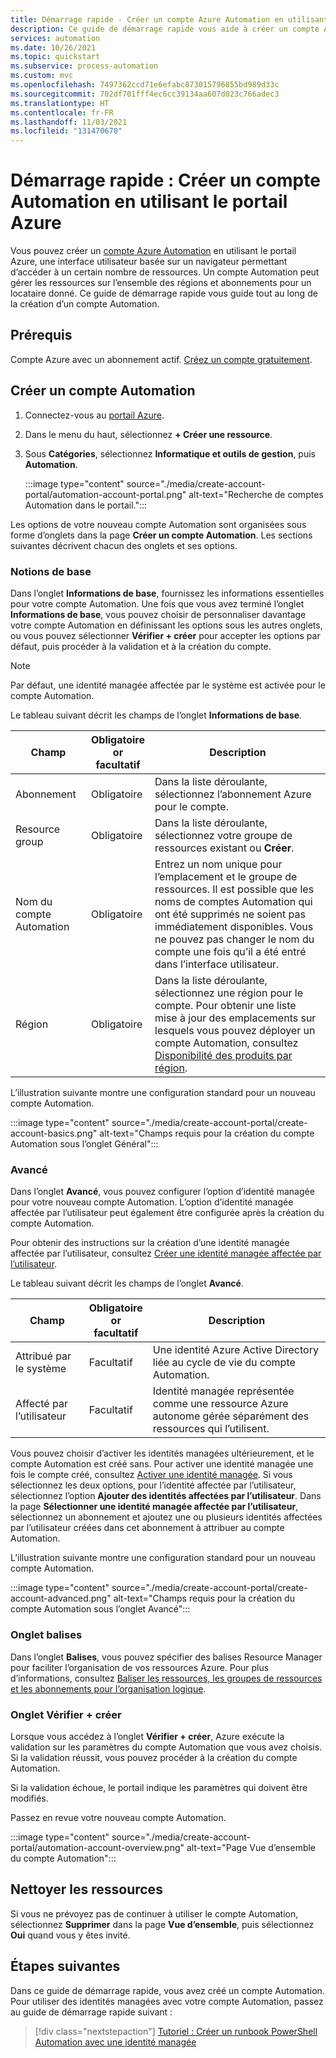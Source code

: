 ```yaml
---
title: Démarrage rapide - Créer un compte Azure Automation en utilisant le portail
description: Ce guide de démarrage rapide vous aide à créer un compte Azure Automation en utilisant le portail.
services: automation
ms.date: 10/26/2021
ms.topic: quickstart
ms.subservice: process-automation
ms.custom: mvc
ms.openlocfilehash: 7497362ccd71e6efabc873015796855bd989d33c
ms.sourcegitcommit: 702df701fff4ec6cc39134aa607d023c766adec3
ms.translationtype: HT
ms.contentlocale: fr-FR
ms.lasthandoff: 11/03/2021
ms.locfileid: "131470670"
---
```

# <a name="quickstart-create-an-automation-account-using-the-azure-portal"></a>Démarrage rapide : Créer un compte Automation en utilisant le portail Azure

Vous pouvez créer un [compte Azure Automation](../automation-security-overview.md) en utilisant le portail Azure, une interface utilisateur basée sur un navigateur permettant d’accéder à un certain nombre de ressources. Un compte Automation peut gérer les ressources sur l’ensemble des régions et abonnements pour un locataire donné. Ce guide de démarrage rapide vous guide tout au long de la création d’un compte Automation.

## <a name="prerequisites"></a>Prérequis

Compte Azure avec un abonnement actif. [Créez un compte gratuitement](https://azure.microsoft.com/free/?WT.mc_id=A261C142F).

## <a name="create-automation-account"></a>Créer un compte Automation

1. Connectez-vous au [portail Azure](https://portal.azure.com).

1. Dans le menu du haut, sélectionnez **+ Créer une ressource**.

1. Sous **Catégories**, sélectionnez **Informatique et outils de gestion**, puis **Automation**.

   :::image type="content" source="./media/create-account-portal/automation-account-portal.png" alt-text="Recherche de comptes Automation dans le portail.":::

Les options de votre nouveau compte Automation sont organisées sous forme d’onglets dans la page **Créer un compte Automation**. Les sections suivantes décrivent chacun des onglets et ses options.

### <a name="basics"></a>Notions de base

Dans l’onglet **Informations de base**, fournissez les informations essentielles pour votre compte Automation. Une fois que vous avez terminé l’onglet **Informations de base**, vous pouvez choisir de personnaliser davantage votre compte Automation en définissant les options sous les autres onglets, ou vous pouvez sélectionner **Vérifier + créer** pour accepter les options par défaut, puis procéder à la validation et à la création du compte.

> [!NOTE]
> Par défaut, une identité managée affectée par le système est activée pour le compte Automation.

Le tableau suivant décrit les champs de l’onglet **Informations de base**.

| **Champ** | **Obligatoire**<br> **or**<br> **facultatif** |**Description** |
|---|---|---|
|Abonnement|Obligatoire |Dans la liste déroulante, sélectionnez l’abonnement Azure pour le compte.|
|Resource group|Obligatoire |Dans la liste déroulante, sélectionnez votre groupe de ressources existant ou **Créer**.|
|Nom du compte Automation|Obligatoire |Entrez un nom unique pour l’emplacement et le groupe de ressources. Il est possible que les noms de comptes Automation qui ont été supprimés ne soient pas immédiatement disponibles. Vous ne pouvez pas changer le nom du compte une fois qu’il a été entré dans l’interface utilisateur. |
|Région|Obligatoire |Dans la liste déroulante, sélectionnez une région pour le compte. Pour obtenir une liste mise à jour des emplacements sur lesquels vous pouvez déployer un compte Automation, consultez [Disponibilité des produits par région](https://azure.microsoft.com/global-infrastructure/services/?products=automation&regions=all).|

L’illustration suivante montre une configuration standard pour un nouveau compte Automation.

:::image type="content" source="./media/create-account-portal/create-account-basics.png" alt-text="Champs requis pour la création du compte Automation sous l’onglet Général":::

### <a name="advanced"></a>Avancé

Dans l’onglet **Avancé**, vous pouvez configurer l’option d’identité managée pour votre nouveau compte Automation. L’option d’identité managée affectée par l’utilisateur peut également être configurée après la création du compte Automation.

Pour obtenir des instructions sur la création d’une identité managée affectée par l’utilisateur, consultez [Créer une identité managée affectée par l’utilisateur](../../active-directory/managed-identities-azure-resources/how-to-manage-ua-identity-portal.md#create-a-user-assigned-managed-identity).

Le tableau suivant décrit les champs de l’onglet **Avancé**.

| **Champ** | **Obligatoire**<br> **or**<br> **facultatif** |**Description** |
|---|---|---|
|Attribué par le système |Facultatif |Une identité Azure Active Directory liée au cycle de vie du compte Automation. |
|Affecté par l’utilisateur |Facultatif |Identité managée représentée comme une ressource Azure autonome gérée séparément des ressources qui l’utilisent.|

Vous pouvez choisir d’activer les identités managées ultérieurement, et le compte Automation est créé sans. Pour activer une identité managée une fois le compte créé, consultez [Activer une identité managée](enable-managed-identity.md). Si vous sélectionnez les deux options, pour l’identité affectée par l’utilisateur, sélectionnez l’option **Ajouter des identités affectées par l’utilisateur**. Dans la page **Sélectionner une identité managée affectée par l’utilisateur**, sélectionnez un abonnement et ajoutez une ou plusieurs identités affectées par l’utilisateur créées dans cet abonnement à attribuer au compte Automation.

L’illustration suivante montre une configuration standard pour un nouveau compte Automation.

:::image type="content" source="./media/create-account-portal/create-account-advanced.png" alt-text="Champs requis pour la création du compte Automation sous l’onglet Avancé":::

### <a name="tags-tab"></a>Onglet balises

Dans l’onglet **Balises**, vous pouvez spécifier des balises Resource Manager pour faciliter l’organisation de vos ressources Azure. Pour plus d’informations, consultez [Baliser les ressources, les groupes de ressources et les abonnements pour l’organisation logique](../../azure-resource-manager/management/tag-resources.md).

### <a name="review--create-tab"></a>Onglet Vérifier + créer

Lorsque vous accédez à l’onglet **Vérifier + créer**, Azure exécute la validation sur les paramètres du compte Automation que vous avez choisis. Si la validation réussit, vous pouvez procéder à la création du compte Automation.

Si la validation échoue, le portail indique les paramètres qui doivent être modifiés.

Passez en revue votre nouveau compte Automation.

:::image type="content" source="./media/create-account-portal/automation-account-overview.png" alt-text="Page Vue d’ensemble du compte Automation":::

## <a name="clean-up-resources"></a>Nettoyer les ressources

Si vous ne prévoyez pas de continuer à utiliser le compte Automation, sélectionnez **Supprimer** dans la page **Vue d’ensemble**, puis sélectionnez **Oui** quand vous y êtes invité.

## <a name="next-steps"></a>Étapes suivantes

Dans ce guide de démarrage rapide, vous avez créé un compte Automation. Pour utiliser des identités managées avec votre compte Automation, passez au guide de démarrage rapide suivant :

> [!div class="nextstepaction"]
> [Tutoriel : Créer un runbook PowerShell Automation avec une identité managée](../learn/powershell-runbook-managed-identity.md)